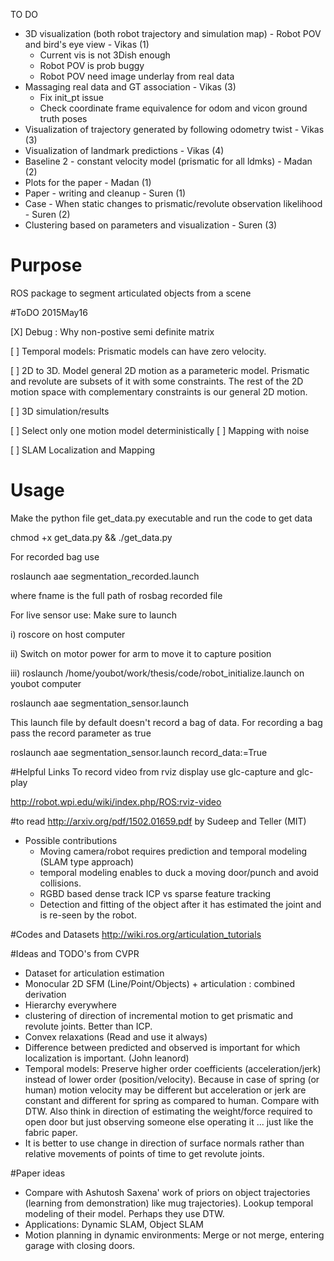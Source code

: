 TO DO
 - 3D visualization (both robot trajectory and simulation map) - Robot POV and bird's eye view - Vikas (1)
    - Current vis is not 3Dish enough
    - Robot POV is prob buggy 
    - Robot POV need image underlay from real data
 - Massaging real data and GT association - Vikas (3)
    - Fix init_pt issue
    - Check coordinate frame equivalence for odom and vicon ground truth poses
 - Visualization of trajectory generated by following odometry twist - Vikas (3)
 - Visualization of landmark predictions - Vikas (4)
 - Baseline 2  - constant velocity model (prismatic for all ldmks) - Madan (2)
 - Plots for the paper - Madan (1)
 - Paper - writing and cleanup - Suren (1)
 - Case - When static changes to prismatic/revolute observation likelihood - Suren (2)
 - Clustering based on parameters and visualization - Suren (3)
 

# Purpose
ROS package to segment articulated objects from a scene

#ToDO 2015May16

[X] Debug : Why non-postive semi definite matrix

[ ] Temporal models: Prismatic models can have zero velocity.

[ ] 2D to 3D. Model general 2D motion as a parameteric model. Prismatic and
revolute are subsets of it with some constraints. The rest of the 2D motion
space with complementary constraints is our general 2D motion.

[ ] 3D simulation/results

[ ] Select only one motion model deterministically
[ ] Mapping with noise

[ ] SLAM Localization and Mapping

# Usage

Make the python file get_data.py executable and run the code to get data

chmod +x get_data.py && ./get_data.py

For recorded bag use 

roslaunch aae segmentation_recorded.launch 

where fname is the full path of rosbag recorded file


For live sensor use:
Make sure to launch 

i) roscore on host computer 

ii) Switch on motor power for arm to move it to capture position

iii) roslaunch /home/youbot/work/thesis/code/robot_initialize.launch on youbot computer

roslaunch aae segmentation_sensor.launch

This launch file by default doesn't record a bag of data. For recording a bag pass the record parameter as true

roslaunch aae segmentation_sensor.launch record_data:=True

#Helpful Links
To record video from rviz display use glc-capture and glc-play

http://robot.wpi.edu/wiki/index.php/ROS:rviz-video

#to read
http://arxiv.org/pdf/1502.01659.pdf by Sudeep and Teller (MIT)
* Possible contributions
    - Moving camera/robot requires prediction and temporal modeling (SLAM
    type approach)
    - temporal modeling enables to duck a moving door/punch and avoid
    collisions.
    - RGBD based dense track ICP vs sparse feature tracking
    - Detection and fitting of the object after it has estimated the joint and
    is re-seen by the robot.


#Codes and Datasets
http://wiki.ros.org/articulation_tutorials

#Ideas and TODO's from CVPR

* Dataset for articulation estimation
* Monocular 2D SFM (Line/Point/Objects) + articulation : combined derivation
* Hierarchy everywhere
* clustering of direction of  incremental motion to get prismatic and revolute
joints. Better than ICP.
* Convex relaxations (Read and use it always)
* Difference between predicted and observed is important for which
localization is important. (John leanord)
* Temporal models: Preserve higher order coefficients (acceleration/jerk)
    instead of lower order (position/velocity). Because in case of spring (or
    human) motion velocity may be different but acceleration or jerk are
    constant and different for spring as compared to human. Compare with DTW.
    Also think in direction of estimating the weight/force required to open
    door but just observing someone else operating it ... just like the fabric
    paper.
* It is better to use change in direction of surface normals rather than
relative movements of points of time to get revolute joints.

#Paper ideas
* Compare with Ashutosh Saxena' work of priors on object trajectories
(learning from demonstration) like mug trajectories). Lookup temporal modeling
of their model. Perhaps they use DTW.
* Applications: Dynamic SLAM, Object SLAM
* Motion planning in dynamic environments: Merge or not merge, entering garage
with closing doors. 
